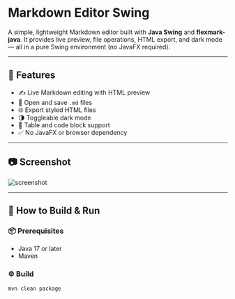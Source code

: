 # Markdown Editor Swing

A simple, lightweight Markdown editor built with **Java Swing** and **flexmark-java**. It provides live preview, file operations, HTML export, and dark mode — all in a pure Swing environment (no JavaFX required).

---

## 🚀 Features

- ✍️ Live Markdown editing with HTML preview
- 💾 Open and save `.md` files
- 🌐 Export styled HTML files
- 🌗 Toggleable dark mode
- 🧾 Table and code block support
- ✅ No JavaFX or browser dependency

---

## 📷 Screenshot

![screenshot](screenshot.png)

---

## 🔧 How to Build & Run

### 📦 Prerequisites

- Java 17 or later
- Maven

### ⚙️ Build

```bash
mvn clean package
```
